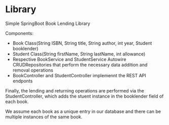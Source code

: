 # Library
Simple SpringBoot Book Lending Library

Components:
- Book Class(String ISBN, String title, String author, int year, Student booklender)
- Student Class(String firstName, String lastName, int allowance)
- Respective BookService and StudentService Autowire CRUDRepositories that perform the necessary data addition and removal operations
- BookController and StudentController implemennt the REST API endponts

Finally, the lending and returning operations are performed via the StudentController, which adds the stuent instance in the booklender field of each book.

We assume each book as a unique entry in our database and there can be multiple instances of the same book.
